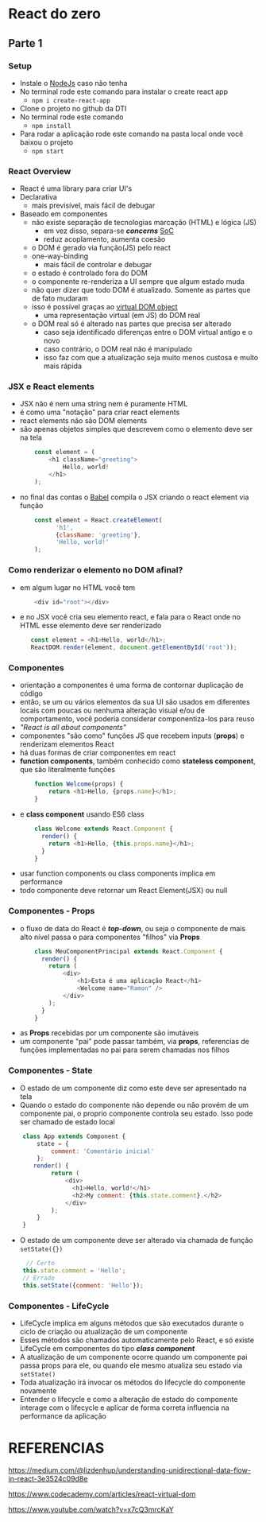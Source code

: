 # React do zero
## Parte 1
### Setup
* Instale o [NodeJs](https://nodejs.org/en/) caso não tenha
* No terminal rode este comando para instalar o create react app
  * ```npm i create-react-app```
* Clone o projeto no github da DTI
* No terminal rode este comando
    * ```npm install```
* Para rodar a aplicação rode este comando na pasta local onde você baixou o projeto
    * ```npm start``` 
### React Overview
* React é uma library para criar UI's
* Declarativa 
    * mais previsível, mais fácil de debugar
* Baseado em componentes
    * não existe separação de tecnologias marcação (HTML) e lógica (JS)
        * em vez disso, separa-se ***concerns*** [SoC](https://en.wikipedia.org/wiki/Separation_of_concerns) 
        * reduz acoplamento, aumenta coesão
    * o DOM é gerado via função(JS) pelo react
    * one-way-binding
        * mais fácil de controlar e debugar
    * o estado é controlado fora do DOM
    * o componente re-renderiza a UI sempre que algum estado muda
    * não quer dizer que todo DOM é atualizado. Somente as partes que de fato mudaram
    * isso é possível graças ao [virtual DOM object](https://www.codecademy.com/articles/react-virtual-dom)
        * uma representação virtual (em JS) do DOM real
    * o DOM real só é alterado nas partes que precisa ser alterado 
        * caso seja identificado diferenças entre o DOM virtual antigo e o novo
        * caso contrário, o DOM real não é manipulado
        * isso faz com que a atualização seja muito menos custosa e muito mais rápida

### JSX e React elements
* JSX não é nem uma string nem é puramente HTML
* é como uma "notação" para criar react elements
* react elements não são DOM elements
* são apenas objetos simples que descrevem como o elemento deve ser na tela
    ```javascript
        const element = (
            <h1 className="greeting">
                Hello, world!
            </h1>
        );
    ```
* no final das contas o [Babel](https://babeljs.io) compila o JSX criando o react element via função 
    ```javascript
        const element = React.createElement(
              'h1',
              {className: 'greeting'},
              'Hello, world!'
        );
    ```
    
### Como renderizar o elemento no DOM afinal?
* em algum lugar no HTML você tem
    ```javascript 
        <div id="root"></div>
    ```
* e no JSX você cria seu elemento react, e fala para o React onde no HTML esse elemento deve ser renderizado
    ```javascript 
       const element = <h1>Hello, world</h1>;
       ReactDOM.render(element, document.getElementById('root'));
    ``` 

### Componentes
*  orientação a componentes é uma forma de contornar duplicação de código
*  então, se um ou vários elementos da sua UI são usados em diferentes locais com poucas ou nenhuma alteração visual e/ou de comportamento, você poderia considerar componentiza-los para reuso
*  *"React is all about components"*
*  componentes "são como" funções JS que recebem inputs (**props**) e renderizam elementos React
*  há duas formas de criar componentes em react
*  **function components**, também conhecido como **stateless component**, que são literalmente funções
    ```javascript
        function Welcome(props) {
            return <h1>Hello, {props.name}</h1>;
        }
    ```  
* e **class component** usando ES6 class
    ```javascript
        class Welcome extends React.Component {
          render() {
            return <h1>Hello, {this.props.name}</h1>;
          }
        }
    ```   
* usar function components ou class components implica em performance
* todo componente deve retornar um React Element(JSX) ou null
### Componentes - Props
* o fluxo de data do React é ***top-down***, ou seja o componente de mais alto nível passa o para componentes "filhos" via **Props**
    ```javascript
        class MeuComponentPrincipal extends React.Component {
          render() {
            return (
                <div>
                    <h1>Esta é uma aplicação React</h1>
                    <Welcome name="Ramon" /> 
                </div>
            );
          }
        }
    ``` 
* as **Props** recebidas por um componente são imutáveis
* um componente "pai" pode passar também, via **props**, referencias de funções implementadas no pai para serem chamadas nos filhos

### Componentes - State
* O estado de um componente diz como este deve ser apresentado na tela
* Quando o estado do componente não depende ou não provém de um componente pai, o proprio componente controla seu estado. Isso pode ser chamado de estado local
```javascript 
    class App extends Component {
        state = {
            comment: 'Comentário inicial'
        };
       render() {
            return (
                <div>
                  <h1>Hello, world!</h1>
                  <h2>My comment: {this.state.comment}.</h2>
                </div>
            );
        }
    }
```
* O estado de um componente deve ser alterado via chamada de função ```setState({})```
```javascript 
     // Certo
    this.state.comment = 'Hello';
    // Errado
    this.setState({comment: 'Hello'});
```
### Componentes - LifeCycle
* LifeCycle implica em alguns métodos que são executados durante o ciclo de criação ou atualização de um componente
* Esses métodos são chamados automaticamente pelo React, e só existe LifeCycle em componentes do tipo ***class component***
* A atualização de um componente ocorre quando um componente pai passa props para ele, ou quando ele mesmo atualiza seu estado via ```setState()```
* Toda atualização irá invocar os métodos do lifecycle do componente novamente
* Entender o lifecycle e como a alteração de estado do componente interage com o lifecycle e aplicar de forma correta influencia na performance da aplicação


# REFERENCIAS
https://medium.com/@lizdenhup/understanding-unidirectional-data-flow-in-react-3e3524c09d8e

https://www.codecademy.com/articles/react-virtual-dom

https://www.youtube.com/watch?v=x7cQ3mrcKaY
